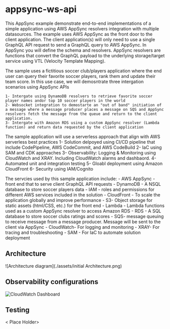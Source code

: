 # appsync-ws-api

This AppSync example demonstrate end-to-end implementations of a simple application using AWS AppSync resolvers integration with multiple datasources.
The example uses AWS AppSync as the front door to the client application. The client application(s) will only need to use a single GraphQL API request to send a GraphQL query to AWS AppSync. 
In AppSync you will define the schema and resolvers. AppSync resolvers are functions that convert the GraphQL payload to the underlying storage/target service using VTL (Velocity Template Mapping).

The sample uses a fictitious soccer club/players application where the end user can query their favorite soccer players, rank them and update their team score. In this use case, we will demosntrate 
three intergation scenarios using AppSync APIs

    1- Intergate using DynamoDB resolvers to retrieve favorite soccer player names andor top 10 soccer players in the world
    2- Websocket integration to demostarte an "out of band" initiation of a message where a message producer places a message on SQS and AppSync resolvers fetch the message from the queue and return to the client application.
    3- Intergate with Amazon RDS using a custom AppSync resolver (Lambda function) and return data requested by the client application
    
The sample application will use a serverless approach that align with AWS serverless best practices
    1- Solution delpoyed using CI/CD pipeline that include CodePipeline, AWS CodeCommit, and AWS CodeBuild
    2- IaC using SAM and CDK approaches
    3- Observability: Logging & Monitoring using CloudWatch and XRAY. Including CloudWatch alarms and dashbaord.
    4- Automated unit and integration testing
    5- Gloabl deployment using Amazon CloudFront
    6- Security using IAM/Cognito
    
The servcies used by this sample application include: 
    - AWS AppSync - front end that to serve client GraphQL API requests
    - DynamoDB - A NSQL database to store soccer players data
    - IAM - roles and permissions for different AWS services included in the solution
    - CloudFront - To scale the application globally and improve performance
    - S3- Object storage for static assets (html/CSS, etc.) for the front end
    - Lambda - Lambda functions used as a custom AppSync resolver to access Amazon RDS
    - RDS - A SQL database to store soccer clubs ratings and scores
    - SQS- message queuing to receive message from a message producer. Message will be sent to the client via AppSync
    - CloudWatch- For logging and monitoring
    - XRAY- For tracing and troubleshooting
    - SAM - For IaC to automate solution deployment
    
## Architecture

![Architecture diagram](./assets/initial Architecture.png)

 ## Observability configurations
  <Place holder>

![CloudWatch Dashboard](./assets/Dashboard.png)

## Testing  
< Place Holder>